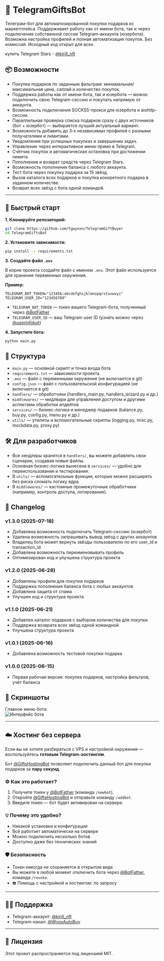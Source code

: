 # 🎁 TelegramGiftsBot

Телеграм-бот для автоматизированной покупки подарков из маркетплейса. Поддерживает работу как от имени бота, так и через подключение собственной сессии Telegram-аккаунта (юзербота). Возможна настройка профилей и полная автоматизация покупок. Без комиссий. Исходный код открыт для всех.

купить Telegram Stars - [@kirill_nft](https://t.me/kirill_nft)

## 📦 Возможности

- Покупка подарков по заданным фильтрам: минимальная/максимальная цена, саплай и количество покупок.
- Поддержка работы как от имени бота, так и юзербота — можно подключить свою Telegram-сессию и покупать напрямую от аккаунта.
- Возможность подключения SOCKS5-прокси для юзербота и aiohttp-сессии.
- Параллельная проверка списка подарков сразу с двух источников (бот + юзербот) — выбирается лучший актуальный вариант.
- Возможность добавить до 3-х независимых профилей с разными получателями и лимитами.
- Уведомления при успешных покупках и завершении задач.
- Управление через интерактивное меню прямо в Telegram.
- Счётчик покупок и автоматическая остановка при достижении лимита.
- Пополнение и возврат средств через Telegram Stars.
- Возможность пополнения баланса с любого аккаунта.
- Тест бота через покупку подарка за 15 звёзд.
- Вызов каталога всех подарков и покупка конкретного подарка в заданном количестве.
- Возврат всех звёзд с бота одной командой.

---

## 🚀 Быстрый старт

**1. Клонируйте репозиторий:**
   ```bash
   git clone https://github.com/tgwyoxn/TelegramGiftBuyer
   cd TelegramGiftsBot
   ```

**2. Установите зависимости:**
   ```bash
   pip install -r requirements.txt
   ```

**3. Создайте файл `.env`**

  В корне проекта создайте файл с именем `.env`. Этот файл используется для хранения переменных окружения.

**Пример:**
```env
TELEGRAM_BOT_TOKEN="123456:abcdefghijklmnopqrstuvwxyz"
TELEGRAM_USER_ID="123456789"
```

- `TELEGRAM_BOT_TOKEN` — токен вашего Telegram-бота, полученный через [@BotFather](https://t.me/BotFather)
- `TELEGRAM_USER_ID` — ваш Telegram user ID (узнать можно через [@userinfobot](https://t.me/userinfobot))

**4. Запустите бота:**
   ```bash
   python main.py
   ```

## 📂 Структура

- `main.py` — основной скрипт и точка входа бота
- `requirements.txt` — зависимости проекта
- `.env` — файл с переменными окружения (не включается в git)
- `config.json` — файл с пользовательской конфигурацией (не включается в git)
- `handlers/` — обработчики (handlers_main.py, handlers_wizard.py и др.)
- `middlewares/` — мидлвари для управления доступом и другими аспектами обработки апдейтов
- `services/` — бизнес-логика и менеджер подарков (balance.py, buy.py, config.py, menu.py и др.)
- `utils/` — утилиты и вспомогательные скрипты (logging.py, misc.py, mockdata.py, proxy.py)

## 🛠 Для разработчиков

- Все хендлеры хранятся в `handlers/`, вы можете добавлять свои сценарии, создавая новые файлы.
- Основная бизнес-логика вынесена в `services/` — удобно для переиспользования и тестирования.
- В `utils/` — вспомогательные функции, которые можно расширять без риска сломать логику ядра.
- В `middlewares/` — кастомные промежуточные обработчики (например, контроль доступа, логирование).

## 📝 Changelog

### v1.3.0 (2025-07-18)
- Добавлена возможность подключать Telegram-сессию (юзербот)
- Удалена возможность запрашивать вывод звёзд с других аккаунтов
- Владелец бота может вернуть звёзды пользователю по его user_id и transaction_id
- Добавлена возможность переименовывать профиль
- Оптимизирован код и улучшена структура проекта

### v1.2.0 (2025-06-28)
- Добавлены профили для покупки подарков
- Поддержка пополнения баланса бота с любых аккаунтов
- Добавлена защита от спама
- Улучшен код и структура проекта

### v1.1.0 (2025-06-21)
- Добавлен каталог подарков с выбором количества для покупки
- Поддержка возврата всех звёзд одной командной
- Улучшена структура проекта

### v1.0.1 (2025-06-16)
- Добавлена возможность тестовой покупки подарка

### v1.0.0 (2025-06-15)
- Первая рабочая версия: покупка подарков, настройка фильтров, учёт баланса

## 📸 Скриншоты

Главное меню бота:  
![Интерфейс бота](assets/cover.png)

---

## ☁️ Хостинг без сервера

Если вы не хотите разбираться с VPS и настройкой окружения — воспользуйтесь **готовым Telegram-хостингом**.

Бот [@GiftsHostingBot](https://t.me/GiftsHostingBot) позволяет подключить данный бот для покупки подарков за **пару секунд**.


### ⚙️ Как это работает?

1. Получите токен у [@BotFather](https://t.me/BotFather) (команда `/newbot`).
2. Откройте [@GiftsHostingBot](https://t.me/GiftsHostingBot) и отправьте команду `/addbot`.
3. Введите токен — бот будет активирован на сервере.

### 💡 Почему это удобно?

- Никакой установки и конфигурации
- Всё работает автоматически на сервере
- Можно подключить несколько ботов
- Доступно даже без технических знаний

### 🛡 Безопасность

- Токен никогда не сохраняется в открытом виде.
- Вы можете в любой момент отключить бота через [@BotFather](https://t.me/BotFather), команда `/revoke`.
- ☎️ Помощь с настройкой и хостингом: по запросу

---

## 🧑‍💻 Поддержка

- Telegram-аккаунт: [@kirill_nft](https://t.me/kirill_nft)
- Telegram-канал: [@WyoxAutoBuy](https://t.me/WyoxAutoBuy)

---

## 📜 Лицензия

Этот проект распространяется под лицензией MIT.
